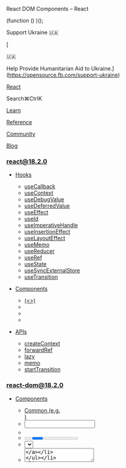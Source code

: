 React DOM Components – React

(function () )();

Support Ukraine 🇺🇦

[

🇺🇦

Help Provide Humanitarian Aid to Ukraine.](https://opensource.fb.com/support-ukraine)

[React](../../index.html)

Search⌘CtrlK

[Learn](../../learn.html)

[Reference](../react.html)

[Community](../../community.html)

[Blog](../../blog.html)

[](https://github.com/facebook/react/releases)

### react@18.2.0

*   [Hooks](../react.html "Hooks")
    
    *   [useCallback](../react/useCallback.html "useCallback")
    *   [useContext](../react/useContext.html "useContext")
    *   [useDebugValue](../react/useDebugValue.html "useDebugValue")
    *   [useDeferredValue](../react/useDeferredValue.html "useDeferredValue")
    *   [useEffect](../react/useEffect.html "useEffect")
    *   [useId](../react/useId.html "useId")
    *   [useImperativeHandle](../react/useImperativeHandle.html "useImperativeHandle")
    *   [useInsertionEffect](../react/useInsertionEffect.html "useInsertionEffect")
    *   [useLayoutEffect](../react/useLayoutEffect.html "useLayoutEffect")
    *   [useMemo](../react/useMemo.html "useMemo")
    *   [useReducer](../react/useReducer.html "useReducer")
    *   [useRef](../react/useRef.html "useRef")
    *   [useState](../react/useState.html "useState")
    *   [useSyncExternalStore](../react/useSyncExternalStore.html "useSyncExternalStore")
    *   [useTransition](../react/useTransition.html "useTransition")
    
*   [Components](../react/components.html "Components")
    
    *   [<Fragment> (<>)](../react/Fragment.html "<Fragment> (<>)")
    *   [<Profiler>](../react/Profiler.html "<Profiler>")
    *   [<StrictMode>](../react/StrictMode.html "<StrictMode>")
    *   [<Suspense>](../react/Suspense.html "<Suspense>")
    
*   [APIs](../react/apis.html "APIs")
    
    *   [createContext](../react/createContext.html "createContext")
    *   [forwardRef](../react/forwardRef.html "forwardRef")
    *   [lazy](../react/lazy.html "lazy")
    *   [memo](../react/memo.html "memo")
    *   [startTransition](../react/startTransition.html "startTransition")
    

### react-dom@18.2.0

*   [Components](components.html "Components")
    
    *   [Common (e.g. <div>)](components/common.html "Common (e.g. <div>)")
    *   [<input>](components/input.html "<input>")
    *   [<option>](components/option.html "<option>")
    *   [<progress>](components/progress.html "<progress>")
    *   [<select>](components/select.html "<select>")
    *   [<textarea>](components/textarea.html "<textarea>")
    
*   [APIs](../react-dom.html "APIs")
    
    *   [createPortal](createPortal.html "createPortal")
    *   [flushSync](flushSync.html "flushSync")
    *   [findDOMNode](findDOMNode.html "findDOMNode")
    *   [hydrate](hydrate.html "hydrate")
    *   [render](render.html "render")
    *   [unmountComponentAtNode](unmountComponentAtNode.html "unmountComponentAtNode")
    
*   [Client APIs](client.html "Client APIs")
    
    *   [createRoot](client/createRoot.html "createRoot")
    *   [hydrateRoot](client/hydrateRoot.html "hydrateRoot")
    
*   [Server APIs](server.html "Server APIs")
    
    *   [renderToNodeStream](server/renderToNodeStream.html "renderToNodeStream")
    *   [renderToPipeableStream](server/renderToPipeableStream.html "renderToPipeableStream")
    *   [renderToReadableStream](server/renderToReadableStream.html "renderToReadableStream")
    *   [renderToStaticMarkup](server/renderToStaticMarkup.html "renderToStaticMarkup")
    *   [renderToStaticNodeStream](server/renderToStaticNodeStream.html "renderToStaticNodeStream")
    *   [renderToString](server/renderToString.html "renderToString")
    

### Legacy APIs

*   [Legacy React APIs](../react/legacy.html "Legacy React APIs")
    
    *   [Children](../react/Children.html "Children")
    *   [cloneElement](../react/cloneElement.html "cloneElement")
    *   [Component](../react/Component.html "Component")
    *   [createElement](../react/createElement.html "createElement")
    *   [createFactory](../react/createFactory.html "createFactory")
    *   [createRef](../react/createRef.html "createRef")
    *   [isValidElement](../react/isValidElement.html "isValidElement")
    *   [PureComponent](../react/PureComponent.html "PureComponent")
    

Is this page useful?

[API Reference](../react.html)

React DOM Components[](#undefined "Link for this heading")
==========================================================

React supports all of the browser built-in [HTML](https://developer.mozilla.org/en-US/docs/Web/HTML/Element) and [SVG](https://developer.mozilla.org/en-US/docs/Web/SVG/Element) components.

* * *

Common components[](#common-components "Link for Common components ")
---------------------------------------------------------------------

All of the built-in browser components support some props and events.

*   [Common components (e.g. `<div>`)](components/common.html)

This includes React-specific props like `ref` and `dangerouslySetInnerHTML`.

* * *

Form components[](#form-components "Link for Form components ")
---------------------------------------------------------------

These built-in browser components accept user input:

*   [`<input>`](components/input.html)
*   [`<select>`](components/select.html)
*   [`<textarea>`](components/textarea.html)

They are special in React because passing the `value` prop to them makes them _[controlled.](components/input.html#controlling-an-input-with-a-state-variable)_

* * *

All HTML components[](#all-html-components "Link for All HTML components ")
---------------------------------------------------------------------------

React supports all built-in browser HTML components. This includes:

*   [`<aside>`](https://developer.mozilla.org/en-US/docs/Web/HTML/Element/aside)
*   [`<audio>`](https://developer.mozilla.org/en-US/docs/Web/HTML/Element/audio)
*   [`<b>`](https://developer.mozilla.org/en-US/docs/Web/HTML/Element/b)
*   [`<base>`](https://developer.mozilla.org/en-US/docs/Web/HTML/Element/base)
*   [`<bdi>`](https://developer.mozilla.org/en-US/docs/Web/HTML/Element/bdi)
*   [`<bdo>`](https://developer.mozilla.org/en-US/docs/Web/HTML/Element/bdo)
*   [`<blockquote>`](https://developer.mozilla.org/en-US/docs/Web/HTML/Element/blockquote)
*   [`<body>`](https://developer.mozilla.org/en-US/docs/Web/HTML/Element/body)
*   [`<br>`](https://developer.mozilla.org/en-US/docs/Web/HTML/Element/br)
*   [`<button>`](https://developer.mozilla.org/en-US/docs/Web/HTML/Element/button)
*   [`<canvas>`](https://developer.mozilla.org/en-US/docs/Web/HTML/Element/canvas)
*   [`<caption>`](https://developer.mozilla.org/en-US/docs/Web/HTML/Element/caption)
*   [`<cite>`](https://developer.mozilla.org/en-US/docs/Web/HTML/Element/cite)
*   [`<code>`](https://developer.mozilla.org/en-US/docs/Web/HTML/Element/code)
*   [`<col>`](https://developer.mozilla.org/en-US/docs/Web/HTML/Element/col)
*   [`<colgroup>`](https://developer.mozilla.org/en-US/docs/Web/HTML/Element/colgroup)
*   [`<data>`](https://developer.mozilla.org/en-US/docs/Web/HTML/Element/data)
*   [`<datalist>`](https://developer.mozilla.org/en-US/docs/Web/HTML/Element/datalist)
*   [`<dd>`](https://developer.mozilla.org/en-US/docs/Web/HTML/Element/dd)
*   [`<del>`](https://developer.mozilla.org/en-US/docs/Web/HTML/Element/del)
*   [`<details>`](https://developer.mozilla.org/en-US/docs/Web/HTML/Element/details)
*   [`<dfn>`](https://developer.mozilla.org/en-US/docs/Web/HTML/Element/dfn)
*   [`<dialog>`](https://developer.mozilla.org/en-US/docs/Web/HTML/Element/dialog)
*   [`<div>`](https://developer.mozilla.org/en-US/docs/Web/HTML/Element/div)
*   [`<dl>`](https://developer.mozilla.org/en-US/docs/Web/HTML/Element/dl)
*   [`<dt>`](https://developer.mozilla.org/en-US/docs/Web/HTML/Element/dt)
*   [`<em>`](https://developer.mozilla.org/en-US/docs/Web/HTML/Element/em)
*   [`<embed>`](https://developer.mozilla.org/en-US/docs/Web/HTML/Element/embed)
*   [`<fieldset>`](https://developer.mozilla.org/en-US/docs/Web/HTML/Element/fieldset)
*   [`<figcaption>`](https://developer.mozilla.org/en-US/docs/Web/HTML/Element/figcaption)
*   [`<figure>`](https://developer.mozilla.org/en-US/docs/Web/HTML/Element/figure)
*   [`<footer>`](https://developer.mozilla.org/en-US/docs/Web/HTML/Element/footer)
*   [`<form>`](https://developer.mozilla.org/en-US/docs/Web/HTML/Element/form)
*   [`<h1>`](https://developer.mozilla.org/en-US/docs/Web/HTML/Element/h1)
*   [`<head>`](https://developer.mozilla.org/en-US/docs/Web/HTML/Element/head)
*   [`<header>`](https://developer.mozilla.org/en-US/docs/Web/HTML/Element/header)
*   [`<hgroup>`](https://developer.mozilla.org/en-US/docs/Web/HTML/Element/hgroup)
*   [`<hr>`](https://developer.mozilla.org/en-US/docs/Web/HTML/Element/hr)
*   [`<html>`](https://developer.mozilla.org/en-US/docs/Web/HTML/Element/html)
*   [`<i>`](https://developer.mozilla.org/en-US/docs/Web/HTML/Element/i)
*   [`<iframe>`](https://developer.mozilla.org/en-US/docs/Web/HTML/Element/iframe)
*   [`<img>`](https://developer.mozilla.org/en-US/docs/Web/HTML/Element/img)
*   [`<input>`](components/input.html)
*   [`<ins>`](https://developer.mozilla.org/en-US/docs/Web/HTML/Element/ins)
*   [`<kbd>`](https://developer.mozilla.org/en-US/docs/Web/HTML/Element/kbd)
*   [`<label>`](https://developer.mozilla.org/en-US/docs/Web/HTML/Element/label)
*   [`<legend>`](https://developer.mozilla.org/en-US/docs/Web/HTML/Element/legend)
*   [`<li>`](https://developer.mozilla.org/en-US/docs/Web/HTML/Element/li)
*   [`<link>`](https://developer.mozilla.org/en-US/docs/Web/HTML/Element/link)
*   [`<main>`](https://developer.mozilla.org/en-US/docs/Web/HTML/Element/main)
*   [`<map>`](https://developer.mozilla.org/en-US/docs/Web/HTML/Element/map)
*   [`<mark>`](https://developer.mozilla.org/en-US/docs/Web/HTML/Element/mark)
*   [`<menu>`](https://developer.mozilla.org/en-US/docs/Web/HTML/Element/menu)
*   [`<meta>`](https://developer.mozilla.org/en-US/docs/Web/HTML/Element/meta)
*   [`<meter>`](https://developer.mozilla.org/en-US/docs/Web/HTML/Element/meter)
*   [`<nav>`](https://developer.mozilla.org/en-US/docs/Web/HTML/Element/nav)
*   [`<noscript>`](https://developer.mozilla.org/en-US/docs/Web/HTML/Element/noscript)
*   [`<object>`](https://developer.mozilla.org/en-US/docs/Web/HTML/Element/object)
*   [`<ol>`](https://developer.mozilla.org/en-US/docs/Web/HTML/Element/ol)
*   [`<optgroup>`](https://developer.mozilla.org/en-US/docs/Web/HTML/Element/optgroup)
*   [`<option>`](components/option.html)
*   [`<output>`](https://developer.mozilla.org/en-US/docs/Web/HTML/Element/output)
*   [`<p>`](https://developer.mozilla.org/en-US/docs/Web/HTML/Element/p)
*   [`<picture>`](https://developer.mozilla.org/en-US/docs/Web/HTML/Element/picture)
*   [`<pre>`](https://developer.mozilla.org/en-US/docs/Web/HTML/Element/pre)
*   [`<progress>`](components/progress.html)
*   [`<q>`](https://developer.mozilla.org/en-US/docs/Web/HTML/Element/q)
*   [`<rp>`](https://developer.mozilla.org/en-US/docs/Web/HTML/Element/rp)
*   [`<rt>`](https://developer.mozilla.org/en-US/docs/Web/HTML/Element/rt)
*   [`<ruby>`](https://developer.mozilla.org/en-US/docs/Web/HTML/Element/ruby)
*   [`<s>`](https://developer.mozilla.org/en-US/docs/Web/HTML/Element/s)
*   [`<samp>`](https://developer.mozilla.org/en-US/docs/Web/HTML/Element/samp)
*   [`<script>`](https://developer.mozilla.org/en-US/docs/Web/HTML/Element/script)
*   [`<section>`](https://developer.mozilla.org/en-US/docs/Web/HTML/Element/section)
*   [`<select>`](components/select.html)
*   [`<slot>`](https://developer.mozilla.org/en-US/docs/Web/HTML/Element/slot)
*   [`<small>`](https://developer.mozilla.org/en-US/docs/Web/HTML/Element/small)
*   [`<source>`](https://developer.mozilla.org/en-US/docs/Web/HTML/Element/source)
*   [`<span>`](https://developer.mozilla.org/en-US/docs/Web/HTML/Element/span)
*   [`<strong>`](https://developer.mozilla.org/en-US/docs/Web/HTML/Element/strong)
*   [`<style>`](https://developer.mozilla.org/en-US/docs/Web/HTML/Element/style)
*   [`<sub>`](https://developer.mozilla.org/en-US/docs/Web/HTML/Element/sub)
*   [`<summary>`](https://developer.mozilla.org/en-US/docs/Web/HTML/Element/summary)
*   [`<sup>`](https://developer.mozilla.org/en-US/docs/Web/HTML/Element/sup)
*   [`<table>`](https://developer.mozilla.org/en-US/docs/Web/HTML/Element/table)
*   [`<tbody>`](https://developer.mozilla.org/en-US/docs/Web/HTML/Element/tbody)
*   [`<td>`](https://developer.mozilla.org/en-US/docs/Web/HTML/Element/td)
*   [`<template>`](https://developer.mozilla.org/en-US/docs/Web/HTML/Element/template)
*   [`<textarea>`](components/textarea.html)
*   [`<tfoot>`](https://developer.mozilla.org/en-US/docs/Web/HTML/Element/tfoot)
*   [`<th>`](https://developer.mozilla.org/en-US/docs/Web/HTML/Element/th)
*   [`<thead>`](https://developer.mozilla.org/en-US/docs/Web/HTML/Element/thead)
*   [`<time>`](https://developer.mozilla.org/en-US/docs/Web/HTML/Element/time)
*   [`<title>`](https://developer.mozilla.org/en-US/docs/Web/HTML/Element/title)
*   [`<tr>`](https://developer.mozilla.org/en-US/docs/Web/HTML/Element/tr)
*   [`<track>`](https://developer.mozilla.org/en-US/docs/Web/HTML/Element/track)
*   [`<u>`](https://developer.mozilla.org/en-US/docs/Web/HTML/Element/u)
*   [`<ul>`](https://developer.mozilla.org/en-US/docs/Web/HTML/Element/ul)
*   [`<var>`](https://developer.mozilla.org/en-US/docs/Web/HTML/Element/var)
*   [`<video>`](https://developer.mozilla.org/en-US/docs/Web/HTML/Element/video)
*   [`<wbr>`](https://developer.mozilla.org/en-US/docs/Web/HTML/Element/wbr)

### Note

Similar to the [DOM standard,](https://developer.mozilla.org/en-US/docs/Web/API/Document_Object_Model) React uses a `camelCase` convention for prop names. For example, you’ll write `tabIndex` instead of `tabindex`. You can convert existing HTML to JSX with an [online converter.](https://transform.tools/html-to-jsx)

* * *

### Custom HTML elements[](#custom-html-elements "Link for Custom HTML elements ")

If you render a tag with a dash, like `<my-element>`, React will assume you want to render a [custom HTML element.](https://developer.mozilla.org/en-US/docs/Web/Web_Components/Using_custom_elements) In React, rendering custom elements works differently from rendering built-in browser tags:

*   All custom element props are serialized to strings and are always set using attributes.
*   Custom elements accept `class` rather than `className`, and `for` rather than `htmlFor`.

If you render a built-in browser HTML element with an [`is`](https://developer.mozilla.org/en-US/docs/Web/HTML/Global_attributes/is) attribute, it will also be treated as a custom element.

### Note

[A future version of React will include more comprehensive support for custom elements.](https://github.com/facebook/react/issues/11347#issuecomment-1122275286)

You can try it by upgrading React packages to the most recent experimental version:

*   `react@experimental`
*   `react-dom@experimental`

Experimental versions of React may contain bugs. Don’t use them in production.

* * *

All SVG components[](#all-svg-components "Link for All SVG components ")
------------------------------------------------------------------------

React supports all built-in browser SVG components. This includes:

*   [`<a>`](https://developer.mozilla.org/en-US/docs/Web/SVG/Element/a)
*   [`<animate>`](https://developer.mozilla.org/en-US/docs/Web/SVG/Element/animate)
*   [`<animateMotion>`](https://developer.mozilla.org/en-US/docs/Web/SVG/Element/animateMotion)
*   [`<animateTransform>`](https://developer.mozilla.org/en-US/docs/Web/SVG/Element/animateTransform)
*   [`<circle>`](https://developer.mozilla.org/en-US/docs/Web/SVG/Element/circle)
*   [`<clipPath>`](https://developer.mozilla.org/en-US/docs/Web/SVG/Element/clipPath)
*   [`<defs>`](https://developer.mozilla.org/en-US/docs/Web/SVG/Element/defs)
*   [`<desc>`](https://developer.mozilla.org/en-US/docs/Web/SVG/Element/desc)
*   [`<discard>`](https://developer.mozilla.org/en-US/docs/Web/SVG/Element/discard)
*   [`<ellipse>`](https://developer.mozilla.org/en-US/docs/Web/SVG/Element/ellipse)
*   [`<feBlend>`](https://developer.mozilla.org/en-US/docs/Web/SVG/Element/feBlend)
*   [`<feColorMatrix>`](https://developer.mozilla.org/en-US/docs/Web/SVG/Element/feColorMatrix)
*   [`<feComponentTransfer>`](https://developer.mozilla.org/en-US/docs/Web/SVG/Element/feComponentTransfer)
*   [`<feComposite>`](https://developer.mozilla.org/en-US/docs/Web/SVG/Element/feComposite)
*   [`<feConvolveMatrix>`](https://developer.mozilla.org/en-US/docs/Web/SVG/Element/feConvolveMatrix)
*   [`<feDiffuseLighting>`](https://developer.mozilla.org/en-US/docs/Web/SVG/Element/feDiffuseLighting)
*   [`<feDisplacementMap>`](https://developer.mozilla.org/en-US/docs/Web/SVG/Element/feDisplacementMap)
*   [`<feDistantLight>`](https://developer.mozilla.org/en-US/docs/Web/SVG/Element/feDistantLight)
*   [`<feDropShadow>`](https://developer.mozilla.org/en-US/docs/Web/SVG/Element/feDropShadow)
*   [`<feFlood>`](https://developer.mozilla.org/en-US/docs/Web/SVG/Element/feFlood)
*   [`<feFuncA>`](https://developer.mozilla.org/en-US/docs/Web/SVG/Element/feFuncA)
*   [`<feFuncB>`](https://developer.mozilla.org/en-US/docs/Web/SVG/Element/feFuncB)
*   [`<feFuncG>`](https://developer.mozilla.org/en-US/docs/Web/SVG/Element/feFuncG)
*   [`<feFuncR>`](https://developer.mozilla.org/en-US/docs/Web/SVG/Element/feFuncR)
*   [`<feGaussianBlur>`](https://developer.mozilla.org/en-US/docs/Web/SVG/Element/feGaussianBlur)
*   [`<feImage>`](https://developer.mozilla.org/en-US/docs/Web/SVG/Element/feImage)
*   [`<feMerge>`](https://developer.mozilla.org/en-US/docs/Web/SVG/Element/feMerge)
*   [`<feMergeNode>`](https://developer.mozilla.org/en-US/docs/Web/SVG/Element/feMergeNode)
*   [`<feMorphology>`](https://developer.mozilla.org/en-US/docs/Web/SVG/Element/feMorphology)
*   [`<feOffset>`](https://developer.mozilla.org/en-US/docs/Web/SVG/Element/feOffset)
*   [`<fePointLight>`](https://developer.mozilla.org/en-US/docs/Web/SVG/Element/fePointLight)
*   [`<feSpecularLighting>`](https://developer.mozilla.org/en-US/docs/Web/SVG/Element/feSpecularLighting)
*   [`<feSpotLight>`](https://developer.mozilla.org/en-US/docs/Web/SVG/Element/feSpotLight)
*   [`<feTile>`](https://developer.mozilla.org/en-US/docs/Web/SVG/Element/feTile)
*   [`<feTurbulence>`](https://developer.mozilla.org/en-US/docs/Web/SVG/Element/feTurbulence)
*   [`<filter>`](https://developer.mozilla.org/en-US/docs/Web/SVG/Element/filter)
*   [`<foreignObject>`](https://developer.mozilla.org/en-US/docs/Web/SVG/Element/foreignObject)
*   [`<g>`](https://developer.mozilla.org/en-US/docs/Web/SVG/Element/g)
*   `<hatch>`
*   `<hatchpath>`
*   [`<image>`](https://developer.mozilla.org/en-US/docs/Web/SVG/Element/image)
*   [`<line>`](https://developer.mozilla.org/en-US/docs/Web/SVG/Element/line)
*   [`<linearGradient>`](https://developer.mozilla.org/en-US/docs/Web/SVG/Element/linearGradient)
*   [`<marker>`](https://developer.mozilla.org/en-US/docs/Web/SVG/Element/marker)
*   [`<mask>`](https://developer.mozilla.org/en-US/docs/Web/SVG/Element/mask)
*   [`<metadata>`](https://developer.mozilla.org/en-US/docs/Web/SVG/Element/metadata)
*   [`<mpath>`](https://developer.mozilla.org/en-US/docs/Web/SVG/Element/mpath)
*   [`<path>`](https://developer.mozilla.org/en-US/docs/Web/SVG/Element/path)
*   [`<pattern>`](https://developer.mozilla.org/en-US/docs/Web/SVG/Element/pattern)
*   [`<polygon>`](https://developer.mozilla.org/en-US/docs/Web/SVG/Element/polygon)
*   [`<polyline>`](https://developer.mozilla.org/en-US/docs/Web/SVG/Element/polyline)
*   [`<radialGradient>`](https://developer.mozilla.org/en-US/docs/Web/SVG/Element/radialGradient)
*   [`<rect>`](https://developer.mozilla.org/en-US/docs/Web/SVG/Element/rect)
*   [`<script>`](https://developer.mozilla.org/en-US/docs/Web/SVG/Element/script)
*   [`<set>`](https://developer.mozilla.org/en-US/docs/Web/SVG/Element/set)
*   [`<stop>`](https://developer.mozilla.org/en-US/docs/Web/SVG/Element/stop)
*   [`<style>`](https://developer.mozilla.org/en-US/docs/Web/SVG/Element/style)
*   [`<svg>`](https://developer.mozilla.org/en-US/docs/Web/SVG/Element/svg)
*   [`<switch>`](https://developer.mozilla.org/en-US/docs/Web/SVG/Element/switch)
*   [`<symbol>`](https://developer.mozilla.org/en-US/docs/Web/SVG/Element/symbol)
*   [`<text>`](https://developer.mozilla.org/en-US/docs/Web/SVG/Element/text)
*   [`<textPath>`](https://developer.mozilla.org/en-US/docs/Web/SVG/Element/textPath)
*   [`<title>`](https://developer.mozilla.org/en-US/docs/Web/SVG/Element/title)
*   [`<tspan>`](https://developer.mozilla.org/en-US/docs/Web/SVG/Element/tspan)
*   [`<use>`](https://developer.mozilla.org/en-US/docs/Web/SVG/Element/use)
*   [`<view>`](https://developer.mozilla.org/en-US/docs/Web/SVG/Element/view)

### Note

Similar to the [DOM standard,](https://developer.mozilla.org/en-US/docs/Web/API/Document_Object_Model) React uses a `camelCase` convention for prop names. For example, you’ll write `tabIndex` instead of `tabindex`. You can convert existing SVG to JSX with an [online converter.](https://transform.tools/)

Namespaced attributes also have to be written without the colon:

*   `xlink:actuate` becomes `xlinkActuate`.
*   `xlink:arcrole` becomes `xlinkArcrole`.
*   `xlink:href` becomes `xlinkHref`.
*   `xlink:role` becomes `xlinkRole`.
*   `xlink:show` becomes `xlinkShow`.
*   `xlink:title` becomes `xlinkTitle`.
*   `xlink:type` becomes `xlinkType`.
*   `xml:base` becomes `xmlBase`.
*   `xml:lang` becomes `xmlLang`.
*   `xml:space` becomes `xmlSpace`.
*   `xmlns:xlink` becomes `xmlnsXlink`.

[NextCommon (e.g. <div>)](components/common.html)

* * *

How do you like these docs?

[Take our survey!](https://www.surveymonkey.co.uk/r/PYRPF3X)

* * *

[

](https://opensource.fb.com/)

©2023

[Learn React](../../learn.html)

[Quick Start](../../learn.html)

[Installation](../../learn/installation.html)

[Describing the UI](../../learn/describing-the-ui.html)

[Adding Interactivity](../../learn/adding-interactivity.html)

[Managing State](../../learn/managing-state.html)

[Escape Hatches](../../learn/escape-hatches.html)

[API Reference](../react.html)

[React APIs](../react.html)

[React DOM APIs](../react-dom.html)

[Community](../../community.html)

[Code of Conduct](https://github.com/facebook/react/blob/main/CODE_OF_CONDUCT.md)

[Meet the Team](../../community/team.html)

[Docs Contributors](../../community/docs-contributors.html)

[Acknowledgements](../../community/acknowledgements.html)

More

[Blog](../../blog.html)

[React Native](https://reactnative.dev/)

[Privacy](https://opensource.facebook.com/legal/privacy)

[Terms](https://opensource.fb.com/legal/terms/)

[](https://www.facebook.com/react)[](https://twitter.com/reactjs)[](https://github.com/facebook/react)

On this page
------------

*   [Overview](#)
*   [Common components](#common-components)
*   [Form components](#form-components)
*   [All HTML components](#all-html-components)
*   [Custom HTML elements](#custom-html-elements)
*   [All SVG components](#all-svg-components)

